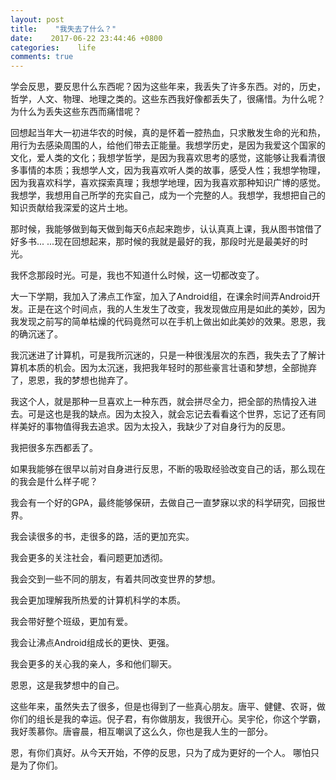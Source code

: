 ```yaml
---
layout: post
title:    "我失去了什么？"
date:    2017-06-22 23:44:46 +0800
categories:    life
comments: true
---
```


学会反思，要反思什么东西呢？因为这些年来，我丢失了许多东西。对的，历史，哲学，人文、物理、地理之类的。这些东西我好像都丢失了，很痛惜。为什么呢？为什么为丢失这些东西而痛惜呢？

回想起当年大一初进华农的时候，真的是怀着一腔热血，只求散发生命的光和热，用行为去感染周围的人，给他们带去正能量。我想学历史，是因为我爱这个国家的文化，爱人类的文化；我想学哲学，是因为我喜欢思考的感觉，这能够让我看清很多事情的本质；我想学人文，因为我喜欢听人类的故事，感受人性；我想学物理，因为我喜欢科学，喜欢探索真理；我想学地理，因为我喜欢那种知识广博的感觉。我想学，我想用自己所学的充实自己，成为一个完整的人。我想学，我想把自己的知识贡献给我深爱的这片土地。

那时候，我能够做到每天做到每天6点起来跑步，认认真真上课，我从图书馆借了好多书... ...现在回想起来，那时候的我就是最好的我，那段时光是最美好的时光。

我怀念那段时光。可是，我也不知道什么时候，这一切都改变了。

大一下学期，我加入了沸点工作室，加入了Android组，在课余时间弄Android开发。正是在这个时间点，我的人生发生了改变，我发现做应用是如此的美妙，因为我发现之前写的简单枯燥的代码竟然可以在手机上做出如此美妙的效果。恩恩，我的确沉迷了。

我沉迷进了计算机，可是我所沉迷的，只是一种很浅层次的东西，我失去了了解计算机本质的机会。因为太沉迷，我把我年轻时的那些豪言壮语和梦想，全部抛弃了，恩恩，我的梦想也抛弃了。

我这个人，就是那种一旦喜欢上一种东西，就会拼尽全力，把全部的热情投入进去。可是这也是我的缺点。因为太投入，就会忘记去看看这个世界，忘记了还有同样美好的事物值得我去追求。因为太投入，我缺少了对自身行为的反思。

我把很多东西都丢了。

如果我能够在很早以前对自身进行反思，不断的吸取经验改变自己的话，那么现在的我会是什么样子呢？

我会有一个好的GPA，最终能够保研，去做自己一直梦寐以求的科学研究，回报世界。

我会读很多的书，走很多的路，活的更加充实。

我会更多的关注社会，看问题更加透彻。

我会交到一些不同的朋友，有着共同改变世界的梦想。

我会更加理解我所热爱的计算机科学的本质。

我会带好整个班级，更加有爱。

我会让沸点Android组成长的更快、更强。

我会更多的关心我的亲人，多和他们聊天。

恩恩，这是我梦想中的自己。

这些年来，虽然失去了很多，但是也得到了一些真心朋友。唐平、健健、农哥，做你们的组长是我的幸运。倪子君，有你做朋友，我很开心。吴宇伦，你这个学霸，我好羡慕你。唐睿晨，相互嘲讽了这么久，你也是我人生的一部分。

恩，有你们真好。从今天开始，不停的反思，只为了成为更好的一个人。
哪怕只是为了你们。
